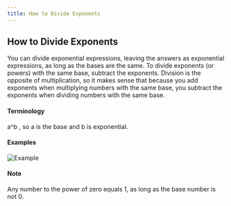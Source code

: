 ```yaml
---
title: How to Divide Exponents
---
```

## How to Divide Exponents

You can divide exponential expressions, leaving the answers as exponential expressions, as long as the bases are the same. To divide exponents (or powers) with the same base, subtract the exponents. Division is the opposite of multiplication, so it makes sense that because you add exponents when multiplying numbers with the same base, you subtract the exponents when dividing numbers with the same base.

#### Terminology
a^b , so a is the base and b is exponential.

#### Examples 

![Example](http://d2r5da613aq50s.cloudfront.net/wp-content/uploads/165077.image0.png)

#### Note
Any number to the power of zero equals 1, as long as the base number is not 0.

